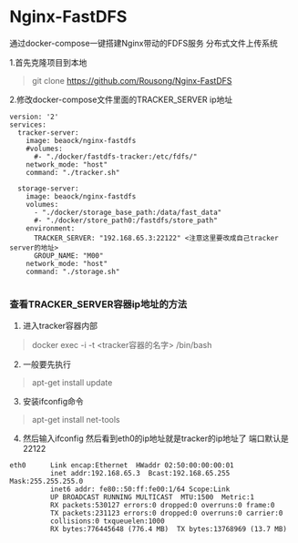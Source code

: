# Nginx-FastDFS
通过docker-compose一键搭建Nginx带动的FDFS服务 分布式文件上传系统

1.首先克隆项目到本地
>git clone https://github.com/Rousong/Nginx-FastDFS

2.修改docker-compose文件里面的TRACKER_SERVER ip地址

```
version: '2'
services:
  tracker-server:
    image: beaock/nginx-fastdfs
    #volumes:
      #- "./docker/fastdfs-tracker:/etc/fdfs/"
    network_mode: "host"
    command: "./tracker.sh" 
 
  storage-server:
    image: beaock/nginx-fastdfs
    volumes:
      - "./docker/storage_base_path:/data/fast_data"
      #- "./docker/store_path0:/fastdfs/store_path"
    environment:
      TRACKER_SERVER: "192.168.65.3:22122" <注意这里要改成自己tracker server的地址>
      GROUP_NAME: "M00"
    network_mode: "host"
    command: "./storage.sh"
  
  ```
    
    
    
### 查看TRACKER_SERVER容器ip地址的方法
1. 进入tracker容器内部
> docker exec -i -t <tracker容器的名字> /bin/bash
2. 一般要先执行
> apt-get install update
3. 安装ifconfig命令
> apt-get install net-tools
4. 然后输入ifconfig 然后看到eth0的ip地址就是tracker的ip地址了 端口默认是22122
```
eth0      Link encap:Ethernet  HWaddr 02:50:00:00:00:01
          inet addr:192.168.65.3  Bcast:192.168.65.255  Mask:255.255.255.0
          inet6 addr: fe80::50:ff:fe00:1/64 Scope:Link
          UP BROADCAST RUNNING MULTICAST  MTU:1500  Metric:1
          RX packets:530127 errors:0 dropped:0 overruns:0 frame:0
          TX packets:231123 errors:0 dropped:0 overruns:0 carrier:0
          collisions:0 txqueuelen:1000
          RX bytes:776445648 (776.4 MB)  TX bytes:13768969 (13.7 MB)
```

    
